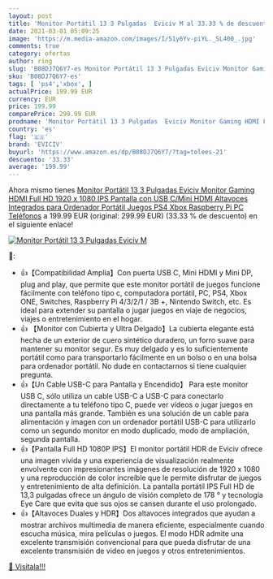 ```yaml
---
layout: post
title: 'Monitor Portátil 13 3 Pulgadas  Eviciv M al 33.33 % de descuento'
date: 2021-03-01 05:09:25
image: 'https://m.media-amazon.com/images/I/51y6Yv-piYL._SL400_.jpg'
comments: true
category: ofertas
author: ring
slug: 'B08DJ7Q6Y7-es Monitor Portátil 13 3 Pulgadas Eviciv Monitor Gaming HDMI...'
sku: 'B08DJ7Q6Y7-es'
tags: [ 'ps4','xbox', ]
actualPrice: 199.99 EUR
currency: EUR
price: 199.99
comparePrice: 299.99 EUR
prodname: 'Monitor Portátil 13 3 Pulgadas  Eviciv Monitor Gaming HDMI Full HD 1920 x 1080 IPS Pantalla con USB C/Mini HDMI  Altavoces Integrados para Ordenador Portátil Juegos PS4 Xbox Raspberry Pi PC Teléfonos'
country: 'es'
flag: '🇪🇸'
brand: 'EVICIV'
buyurl: 'https://www.amazon.es/dp/B08DJ7Q6Y7/?tag=tolees-21'
descuento: '33.33'
average: '199.99'
---
```


Ahora mismo tienes [Monitor Portátil 13 3 Pulgadas  Eviciv Monitor Gaming HDMI Full HD 1920 x 1080 IPS Pantalla con USB C/Mini HDMI  Altavoces Integrados para Ordenador Portátil Juegos PS4 Xbox Raspberry Pi PC Teléfonos](https://www.amazon.es/dp/B08DJ7Q6Y7/?tag=tolees-21) a 199.99 EUR (original: 299.99 EUR) (33.33 %  de descuento) en el siguiente enlace!

[![Monitor Portátil 13 3 Pulgadas  Eviciv M](https://m.media-amazon.com/images/I/51y6Yv-piYL._SL400_.jpg)](https://www.amazon.es/dp/B08DJ7Q6Y7/?tag=tolees-21)

🔎:

- 👍【Compatibilidad Amplia】Con puerta USB C, Mini HDMI y Mini DP, plug and play, que permite que este monitor portátil de juegos funcione fácilmente con teléfono tipo c, computadora portátil, PC, PS4, Xbox ONE, Switches, Raspberry Pi 4/3/2/1 / 3B +, Nintendo Switch, etc. Es ideal para extender su pantalla o jugar juegos en viaje de negocios, viajes o entretenimiento en el hogar.
- 👍 【Monitor con Cubierta y Ultra Delgado】La cubierta elegante está hecha de un exterior de cuero sintético duradero, un forro suave para mantener su monitor segur. Es muy delgado y es lo suficientemente portátil como para transportarlo fácilmente en un bolso o en una bolsa para ordenador portátil. No dude en contactarnos si tiene cualquier pregunta.
- 👍【Un Cable USB-C para Pantalla y Encendido】 Para este monitor USB C, sólo utiliza un cable USB-C a USB-C para conectarlo directamente a tu teléfono tipo C, puede ver vídeos o jugar juegos en una pantalla más grande. También es una solución de un cable para alimentación y imagen con un ordenador portátil USB-C para utilizarlo como un segundo monitor en modo duplicado, modo de ampliación, segunda pantalla.
- 👍【Pantalla Full HD 1080P IPS】El monitor portátil HDR de Eviciv ofrece una imagen vívida y una experiencia de visualización realmente envolvente con impresionantes imágenes de resolución de 1920 x 1080 y una reproducción de color increíble que le permite disfrutar de juegos y entretenimiento de alta definición. La pantalla portátil IPS Full HD de 13,3 pulgadas ofrece un ángulo de visión completo de 178 ° y tecnología Eye Care que evita que sus ojos se cansen durante el uso prolongado.
- 👍【Altavoces Duales y HDR】Dos altavoces integrados que ayudan a mostrar archivos multimedia de manera eficiente, especialmente cuando escucha música, mira películas o juegos. El modo HDR admite una excelente transmisión convencional para que pueda disfrutar de una excelente transmisión de video en juegos y otros entretenimientos.

[🛒 Visítala!!!](https://www.amazon.es/dp/B08DJ7Q6Y7/?tag=tolees-21)
